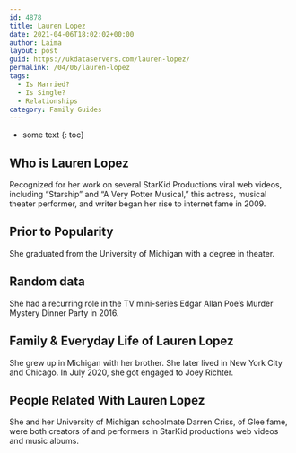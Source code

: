 ```yaml
---
id: 4878
title: Lauren Lopez
date: 2021-04-06T18:02:02+00:00
author: Laima
layout: post
guid: https://ukdataservers.com/lauren-lopez/
permalink: /04/06/lauren-lopez
tags:
  - Is Married?
  - Is Single?
  - Relationships
category: Family Guides
---
```


* some text
{: toc}


## Who is Lauren Lopez
                  
                  
                  
Recognized for her work on several StarKid Productions viral web videos, including &#8220;Starship&#8221; and &#8220;A Very Potter Musical,&#8221; this actress, musical theater performer, and writer began her rise to internet fame in 2009.
                  
              
            
              
            
                
                
                
## Prior to Popularity
                  
                  
                  
She graduated from the University of Michigan with a degree in theater.
                  
              
            
              
            
                
                
                
## Random data
                  
                  
                  
She had a recurring role in the TV mini-series Edgar Allan Poe&#8217;s Murder Mystery Dinner Party in 2016.
                  
              
            
              
            
                
                
                
## Family & Everyday Life of Lauren Lopez
                  
                  
                  
She grew up in Michigan with her brother. She later lived in New York City and Chicago. In July 2020, she got engaged to Joey Richter. 
                  
              
            
              
            
                
                
                
## People Related With Lauren Lopez
                  
                  
                  
She and her University of Michigan schoolmate Darren Criss, of Glee fame, were both creators of and performers in StarKid productions web videos and music albums.
                  
              
            
              
            
                
              
            
              
              
            
            
              
            
          
          
          